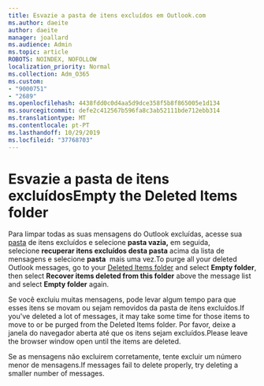 ```yaml
---
title: Esvazie a pasta de itens excluídos em Outlook.com
ms.author: daeite
author: daeite
manager: joallard
ms.audience: Admin
ms.topic: article
ROBOTS: NOINDEX, NOFOLLOW
localization_priority: Normal
ms.collection: Adm_O365
ms.custom:
- "9000751"
- "2689"
ms.openlocfilehash: 4438fdd0c0d4aa5d9dce358f5b8f865005e1d134
ms.sourcegitcommit: defe2c412567b596fa8c3ab52111bde712ebb314
ms.translationtype: MT
ms.contentlocale: pt-PT
ms.lasthandoff: 10/29/2019
ms.locfileid: "37768703"
---
```

# <a name="empty-the-deleted-items-folder"></a><span data-ttu-id="b60d6-102">Esvazie a pasta de itens excluídos</span><span class="sxs-lookup"><span data-stu-id="b60d6-102">Empty the Deleted Items folder</span></span>

<span data-ttu-id="b60d6-103">Para limpar todas as suas mensagens do Outlook excluídas, acesse sua [pasta](https://outlook.live.com/mail/deleteditems) de itens excluídos e selecione **pasta vazia,** em seguida, selecione **recuperar itens excluídos desta pasta** acima da lista de mensagens e selecione **pasta**  mais uma vez.</span><span class="sxs-lookup"><span data-stu-id="b60d6-103">To purge all your deleted Outlook messages, go to your [Deleted Items folder](https://outlook.live.com/mail/deleteditems) and select **Empty folder**, then select **Recover items deleted from this folder** above the message list and select **Empty folder** again.</span></span>

<span data-ttu-id="b60d6-104">Se você excluiu muitas mensagens, pode levar algum tempo para que esses itens se movam ou sejam removidos da pasta de itens excluídos.</span><span class="sxs-lookup"><span data-stu-id="b60d6-104">If you've deleted a lot of messages, it may take some time for those items to move to or be purged from the Deleted Items folder.</span></span> <span data-ttu-id="b60d6-105">Por favor, deixe a janela do navegador aberta até que os itens sejam excluídos.</span><span class="sxs-lookup"><span data-stu-id="b60d6-105">Please leave the browser window open until the items are deleted.</span></span>

<span data-ttu-id="b60d6-106">Se as mensagens não excluirem corretamente, tente excluir um número menor de mensagens.</span><span class="sxs-lookup"><span data-stu-id="b60d6-106">If messages fail to delete properly, try deleting a smaller number of messages.</span></span>